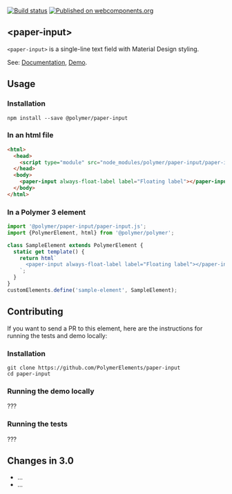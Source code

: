 [![Build status](https://travis-ci.org/PolymerElements/paper-input.svg?branch=master)](https://travis-ci.org/PolymerElements/paper-input)
[![Published on webcomponents.org](https://img.shields.io/badge/webcomponents.org-published-blue.svg)](https://beta.webcomponents.org/element/PolymerElements/paper-input)

## &lt;paper-input&gt;
`<paper-input>` is a single-line text field with Material Design styling.

See: [Documentation](https://www.webcomponents.org/element/PolymerElements/paper-input),
  [Demo](https://www.webcomponents.org/element/PolymerElements/paper-input/demo/demo/index.html).

<!---
```
<custom-element-demo>
  <template>
    <script src="../webcomponentsjs/webcomponents-lite.js"></script>
    <link rel="import" href="paper-input.html">
    <link rel="import" href="../iron-icons/iron-icons.html">
    <style>
      paper-input {
        max-width: 400px;
        margin: auto;
      }
      iron-icon, div[suffix] {
        color: hsl(0, 0%, 50%);
        margin-right: 12px;
      }
    </style>
    <next-code-block></next-code-block>
  </template>
</custom-element-demo>
```
-->

## Usage

### Installation
```
npm install --save @polymer/paper-input
```

### In an html file
```html
<html>
  <head>
    <script type="module" src="node_modules/polymer/paper-input/paper-input.js"></script>
  </head>
  <body>
    <paper-input always-float-label label="Floating label"></paper-input>
  </body>
</html>
```
### In a Polymer 3 element
```js
import '@polymer/paper-input/paper-input.js';
import {PolymerElement, html} from '@polymer/polymer';

class SampleElement extends PolymerElement {
  static get template() {
    return html`
      <paper-input always-float-label label="Floating label"></paper-input>
    `;
  }
}
customElements.define('sample-element', SampleElement);
```

## Contributing
If you want to send a PR to this element, here are
the instructions for running the tests and demo locally:

### Installation
```
git clone https://github.com/PolymerElements/paper-input
cd paper-input
```

### Running the demo locally
???

### Running the tests
???

## Changes in 3.0
- ...
- ...
